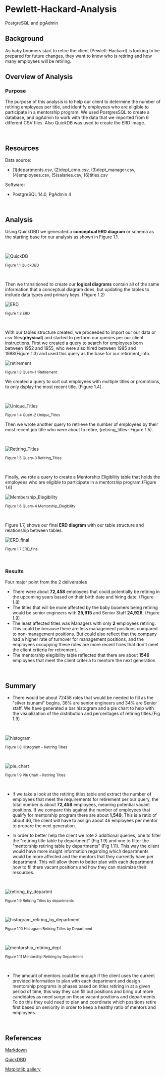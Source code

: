 # Pewlett-Hackard-Analysis
PostgreSQL and pgAdmin
 
## Background
As baby boomers start to retire the client (Pewlett-Hackard) is looking to be prepared for future changes, they want to know who is retiring and how many employees will be retiring.
 
## Overview of Analysis
### Purpose
 
The purpose of this analysis is to help our client to determine the number of retiring employees per title, and identify employees who are eligible to participate in a mentorship program. We used PostgresSQL to create a database, and pgAdmin to work with the data that we imported from 6 different CSV files. Also QuickDB was used to create the ERD image.
 
<br/>
 
## Resources
 
Data source:
- (1)departments.csv, (2)dept_emp.csv, (3)dept_manager.csv, (4)employees.csv, (5)salaries.csv, (6)titles.csv
 
Software:
- PostgreSQL 14.0, PgAdmin 4
 
<br/>
 
## Analysis
 
Using QuickDBD we generated a **conceptual ERD diagram** or schema as the starting base for our analysis as shown in Figure 1.1.
 
<br/>
 
![QuickDB](./Analysis%20Project%20Folder/Pewlett-Hackerd-Analysis%20Folder/Images/EmployeeDB.png)
 
<sub>Figure 1.1 QuickDBD
 
<br/>
 
Then we transitioned to create our **logical diagrams** contain all of the same information that a conceptual diagram does, but updating the tables to include data types and primary keys. (Figure 1.2)
 
![ERD](./Analysis%20Project%20Folder/Pewlett-Hackerd-Analysis%20Folder/Images/ERD.png)
 
<sub>Figure 1.2 ERD
 
<br/>
 
With our tables structure created, we proceeded to import our our data or csv files(**physical**) and started to perform our queries per our client instructions. First we created a query to search for employees born between 1952 and 1955, who were also hired between 1985 and 1988(Figure 1.3) and used this query as the base for our retirment_info.
 
![retirement](./Analysis%20Project%20Folder/Pewlett-Hackerd-Analysis%20Folder/Images/retirement.png)
 
<sub>Figure 1.3 Query-1 1Retirement
 
We created a query to sort out employees with multiple titles or promotions, to only dsplay the most recent title. (Figure 1.4).
 
<br/>
 
![Unique_Titles](./Analysis%20Project%20Folder/Pewlett-Hackerd-Analysis%20Folder/Images/unique_titles.png)
 
<sub>Figure 1.4 Quert-2 Unique_Titles
 
Then we wrote another query to retrieve the number of employees by their most recent job title who were about to retire, (retiring_titles- Figure 1.5).
 
<br/>
 
![Retiring_Titles](./Analysis%20Project%20Folder/Pewlett-Hackerd-Analysis%20Folder/Images/retiring_titles.png)
 
<sub>Figure 1.5 Query-3 Retiring_Titles
 
<br/>
 
Finally, we rote a query to create a Mentorship Eligibility table that holds the employees who are eligible to participate in a mentorship program.(Figure 1.6)
 
![Membership_Elegibility](./Analysis%20Project%20Folder/Pewlett-Hackerd-Analysis%20Folder/Images/mentorship_elegibilit.png)
 
<sub>Figure 1.6 Query-4 Mentorship_Elegibility
 
<br/>
 
Figure 1.7, shows our final **ERD diagram** with our table structure and relationship between tables.
 
![ERD_final](./Analysis%20Project%20Folder/Pewlett-Hackerd-Analysis%20Folder/Images/ERD_final.png)
 
<sub>Figure 1.7 ERD_final
 
<br/>
 
 
### Results
 
Four major point from the 2 deliverables
- There were about **72,458** employees that could potentially be retiring in the upcoming years based on their birth date and hiring date. (Figure 1.8)
- The titles that will be more affected by the baby boomers being retiring would be senior engineers with **25,915** and Senior Staff **24,926**. (Figure 1.9)
- The least affected titles was Managers with only **2** employees retiring. This could be because there are less management positions compared to non-management positions. But could also reflect that the company had a higher rate of turnover for management positions, and the employees occupying these roles are more recent hires that don't meet the client criteria for retirement.
- The mentorship elegibility table reflected that there are about **1549** employees that meet the client criteria to mentore the next generation.
 
<br/>
 
## Summary
 
- There would be about 72458 roles that would be needed to fill as the "silver tsunami" begins, 36% are senior engineers and 34% are Senior staff. We have generated a bar histogram and a pie chart to help with the visualization of the distribution and percentages of retiring titles.(Fig 1.9)
 
<br/>
 
![histogram](./Analysis%20Project%20Folder/Pewlett-Hackerd-Analysis%20Folder/Images/Screenshot%20from%202022-07-26%2019-31-09.png)
 
<sub>Figure 1.8 Histogram - Retiring Titles
 
<br/>
 
![pie_chart](./Analysis%20Project%20Folder/Pewlett-Hackerd-Analysis%20Folder/Images/Screenshot%20from%202022-07-26%2019-19-49.png)
 
<sub>Figure 1.9 Pie Chart - Retiring Titles
 
<br/>
 
- If we take a look at the retiring titles table and extract the number of employees that meet the requirements for retirement per our query, the total number is about **72,458** employees, meaning potential vacant positions. If we compare this  against the number of employees that qualify for mentorship program there are about **1,549**. This is a ratio of about 46, the client will have to assign about 46 employees per mentor to prepare the next generation.
 
- In order to better help the client we rote 2 additional queries, one to filter the "retiring title table by department" (Fig 1.9) and one to filter the "mentorship retiring table by departments" (Fig 1.11). This way the client would have more insight information regarding which departments would be more affected and the mentors that they currently have per department. This will allow them to better plan with each department how to fll there vacant positions and how they can maximize their resources.
 
<br/>
 
![retiring_by_departmt](./Analysis%20Project%20Folder/Pewlett-Hackerd-Analysis%20Folder/Images/retiring_by_department.png)
 
<sub>Figure 1.9 Retiring Titles by departments
 
<br/>
 
![histogram_retiring_by_department](./Analysis%20Project%20Folder/Pewlett-Hackerd-Analysis%20Folder/Images/histogram_retiring_by_department.png)
 
<sub>Figure 1.10 Histogram Retiring Titles by Department
 
<br/>
 
![mentorship_retiring_dept](./Analysis%20Project%20Folder/Pewlett-Hackerd-Analysis%20Folder/Images/mentorship_retiring_by_department.png)
 
<sub>Figure 1.11 Mentorship Retiring by Department
 
<br/>
 
- The amount of mentors could be enough if the client uses the current provided information to plan with each department and design mentorship programs in phases based on titles retiring in at a given period of time, this way they can fill out positions and bring out more candidates as need surge on those vacant positions and departments. To do this they ould need to plan and coordinate which positions retire first based on seniority in order to keep a healthy ratio of mentors and employees.
 
<br/>
 
## References
 
[Markdown](https://docs.github.com/en/get-started/writing-on-github/getting-started-with-writing-and-formatting-on-github/basic-writing-and-formatting-syntax)
 
[QuickDBD](https://app.quickdatabasediagrams.com/#/)
 
[Matplotlib gallery](https://matplotlib.org/stable/gallery/index.html)
